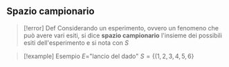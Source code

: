 ## Spazio campionario

> [!error] Def
> Considerando un esperimento, ovvero un fenomeno che può avere vari esiti, si dice **spazio campionario** l'insieme dei possibili esiti dell'esperimento e si nota con $S$

> [!example] Esempio
> $E=$"lancio del dado"
> $S=\{(1, 2, 3, 4, 5, 6\}$
